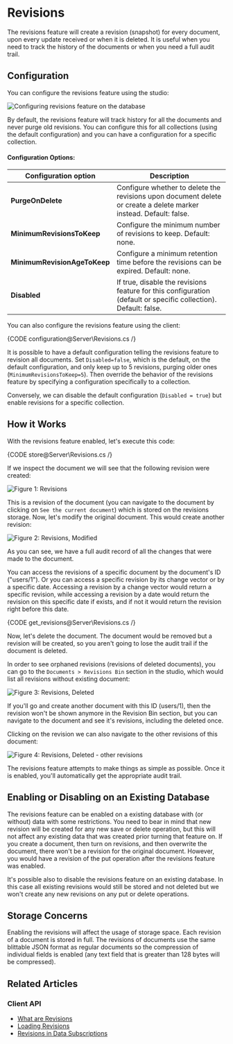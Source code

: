 # Revisions

The revisions feature will create a revision (snapshot) for every document, upon every update received or when it is deleted.
It is useful when you need to track the history of the documents or when you need a full audit trail.

## Configuration

You can configure the revisions feature using the studio:

![Configuring revisions feature on the database](images/configure-revisions.png)

By default, the revisions feature will track history for all the documents and never purge old revisions. 
You can configure this for all collections (using the default configuration) and you can have a configuration for a specific collection.

#### Configuration Options:

| Configuration option | Description |
| - | - |
| **PurgeOnDelete** | Configure whether to delete the revisions upon document delete or create a delete marker instead. Default: false. |
| **MinimumRevisionsToKeep** | Configure the minimum number of revisions to keep. Default: none. |
| **MinimumRevisionAgeToKeep** | Configure a minimum retention time before the revisions can be expired. Default: none. |
| **Disabled** | If true, disable the revisions feature for this configuration (default or specific collection). Default: false. |

You can also configure the revisions feature using the client:

{CODE configuration@Server\Revisions.cs /}

It is possible to have a default configuration telling the revisions feature to revision all documents. 
Set `Disabled=false`, which is the default, on the default configuration, and only keep up to 5 revisions, purging older ones (`MinimumRevisionsToKeep=5`).
Then override the behavior of the revisions feature by specifying a configuration specifically to a collection. 

Conversely, we can disable the default configuration (`Disabled = true`) but enable revisions for a specific collection.

## How it Works

With the revisions feature enabled, let's execute this code:

{CODE store@Server\Revisions.cs /}

If we inspect the document we will see that the following revision were created:

![Figure 1: Revisions](images\revisions1.png)

This is a revision of the document (you can navigate to the document by clicking on `See the current document`) which is stored on the revisions storage.
Now, let's modify the original document. This would create another revision:

![Figure 2: Revisions, Modified](images\revisions2.png)

As you can see, we have a full audit record of all the changes that were made to the document.

You can access the revisions of a specific document by the document's ID ("users/1").
Or you can access a specific revision by its change vector or by a specific date.
Accessing a revision by a change vector would return a specific revision, 
while accessing a revision by a date would return the revision on this specific date if exists,
and if not it would return the revision right before this date.

{CODE get_revisions@Server\Revisions.cs /}

Now, let's delete the document. 
The document would be removed but a revision will be created, so you aren't going to lose the audit trail if the document is deleted.

In order to see orphaned revisions (revisions of deleted documents), you can go to the `Documents > Revisions Bin` section in the studio, 
which would list all revisions without existing document:

![Figure 3: Revisions, Deleted](images\revisions3.png)

If you'll go and create another document with this ID (users/1), then the revision won't be shown anymore in the Revision Bin section, 
but you can navigate to the document and see it's revisions, including the deleted once.

Clicking on the revision we can also navigate to the other revisions of this document:

![Figure 4: Revisions, Deleted - other revisions](images\revisions4.png)

The revisions feature attempts to make things as simple as possible. Once it is enabled, you'll automatically get the appropriate audit trail.

## Enabling or Disabling on an Existing Database

The revisions feature can be enabled on a existing database with (or without) data with some restrictions. 
You need to bear in mind that new revision will be created for any new save or delete operation, but this will not affect any existing data that was created prior turning that feature on.
If you create a document, then turn on revisions, and then overwrite the document, there won't be a revision for the original document. However, you would have a revision of the put operation after the revisions feature was enabled.

It's possible also to disable the revisions feature on an existing database.
In this case all existing revisions would still be stored and not deleted but we won't create any new revisions on any put or delete operations.

## Storage Concerns

Enabling the revisions will affect the usage of storage space. Each revision of a document is stored in full. The revisions of documents use the same blittable JSON format as regular 
documents so the compression of individual fields is enabled (any text field that is greater than 128 bytes will be compressed).


## Related Articles

### Client API

- [What are Revisions](../../client-api/session/revisions/what-are-revisions)
- [Loading Revisions](../../client-api/session/revisions/loading)
- [Revisions in Data Subscriptions](../../client-api/data-subscriptions/advanced-topics/subscription-with-revisioning)

